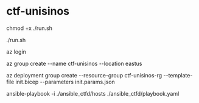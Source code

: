 # ctf-unisinos

chmod +x ./run.sh

./run.sh

az login

az group create --name ctf-unisinos --location eastus

az deployment group create --resource-group ctf-unisinos-rg  --template-file init.bicep --parameters init.params.json

ansible-playbook -i ./ansible_ctfd/hosts ./ansible_ctfd/playbook.yaml